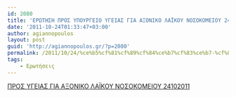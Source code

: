 ```yaml
---
id: 2080
title: 'ΕΡΩΤΗΣΗ ΠΡΟΣ ΥΠΟΥΡΓΕΙΟ ΥΓΕΙΑΣ ΓΙΑ ΑΞΟΝΙΚΟ ΛΑΪΚΟΥ ΝΟΣΟΚΟΜΕΙΟΥ 24-10-2011'
date: '2011-10-24T01:33:47+03:00'
author: agiannopoulos
layout: post
guid: 'http://agiannopoulos.gr/?p=2080'
permalink: /2011/10/24/%ce%b5%cf%81%cf%89%cf%84%ce%b7%cf%83%ce%b7-%cf%80%cf%81%ce%bf%cf%83-%cf%85%cf%80%ce%bf%cf%85%cf%81%ce%b3%ce%b5%ce%b9%ce%bf-%cf%85%ce%b3%ce%b5%ce%b9%ce%b1%cf%83-%ce%b3%ce%b9%ce%b1-%ce%b1%ce%be%ce%bf-2/
tags:
    - Ερωτήσεις
---
```


[ΠΡΟΣ ΥΓΕΙΑΣ ΓΙΑ ΑΞΟΝΙΚΟ ΛΑΪΚΟΥ ΝΟΣΟΚΟΜΕΙΟΥ 24102011](/wp-content/uploads/2012/04/cf80cf81cebfcf83-cf85ceb3ceb5ceb9ceb1cf83-ceb3ceb9ceb1-ceb1cebecebfcebdceb9cebacebf-cebbceb1cf8acebacebfcf85-cebdcebfcf83cebfcebacebf.doc)